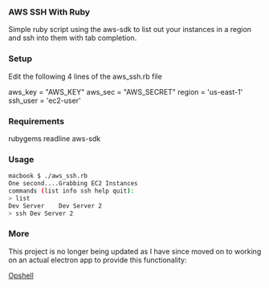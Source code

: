 ### AWS SSH With Ruby

Simple ruby script using the aws-sdk to list out your instances in a region and ssh into them with tab completion.

### Setup

Edit the following 4 lines of the aws_ssh.rb file

aws_key = "AWS_KEY"
aws_sec = "AWS_SECRET"
region = 'us-east-1' 
ssh_user = 'ec2-user'

### Requirements

rubygems
readline
aws-sdk

### Usage

```bash
macbook $ ./aws_ssh.rb 
One second....Grabbing EC2 Instances
commands (list info ssh help quit):
> list
Dev Server    Dev Server 2
> ssh Dev Server 2
```

### More

This project is no longer being updated as I have since moved on to working on an actual electron app to provide this functionality:

[Opshell](https://github.com/ricktbaker/opshell)


